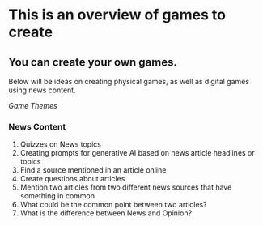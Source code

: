 # This is an overview of games to create

## You can create your own games.

Below will be ideas on creating physical games, as well as digital games using news content.

*Game Themes*

### News Content

1. Quizzes on News topics
2. Creating prompts for generative AI based on news article headlines or topics
3. Find a source mentioned in an article online
4. Create questions about articles
5. Mention two articles from two different news sources that have something in common
6. What could be the common point between two articles?
7. What is the difference between News and Opinion?



